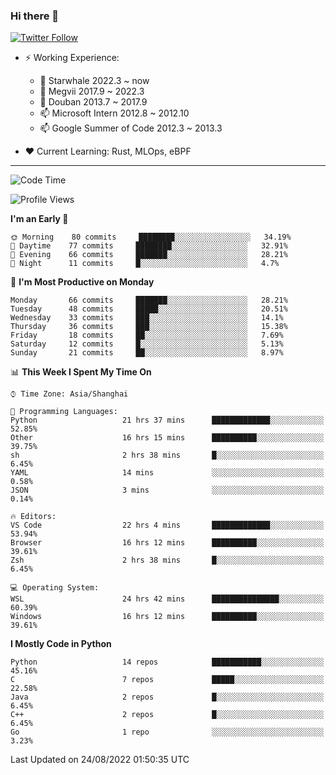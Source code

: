 ### Hi there 👋

[![Twitter Follow](https://img.shields.io/twitter/follow/tianweidut?style=social)](https://twitter.com/tianweidut)

- ⚡ Working Experience:
  - 🔭 Starwhale 2022.3 ~ now
  - 🌱 Megvii 2017.9 ~ 2022.3
  - 🌱 Douban 2013.7 ~ 2017.9
  - 📫 Microsoft Intern 2012.8 ~ 2012.10
  - 📫 Google Summer of Code 2012.3 ~ 2013.3

- ❤️ Current Learning: Rust, MLOps, eBPF

---
<!--START_SECTION:waka-->
![Code Time](http://img.shields.io/badge/Code%20Time-2%2C860%20hrs%2055%20mins-blue)

![Profile Views](http://img.shields.io/badge/Profile%20Views-0-blue)

**I'm an Early 🐤** 

```text
🌞 Morning    80 commits     ████████░░░░░░░░░░░░░░░░░   34.19% 
🌆 Daytime    77 commits     ████████░░░░░░░░░░░░░░░░░   32.91% 
🌃 Evening    66 commits     ███████░░░░░░░░░░░░░░░░░░   28.21% 
🌙 Night      11 commits     █░░░░░░░░░░░░░░░░░░░░░░░░   4.7%

```
📅 **I'm Most Productive on Monday** 

```text
Monday       66 commits     ███████░░░░░░░░░░░░░░░░░░   28.21% 
Tuesday      48 commits     █████░░░░░░░░░░░░░░░░░░░░   20.51% 
Wednesday    33 commits     ███░░░░░░░░░░░░░░░░░░░░░░   14.1% 
Thursday     36 commits     ███░░░░░░░░░░░░░░░░░░░░░░   15.38% 
Friday       18 commits     ██░░░░░░░░░░░░░░░░░░░░░░░   7.69% 
Saturday     12 commits     █░░░░░░░░░░░░░░░░░░░░░░░░   5.13% 
Sunday       21 commits     ██░░░░░░░░░░░░░░░░░░░░░░░   8.97%

```


📊 **This Week I Spent My Time On** 

```text
⌚︎ Time Zone: Asia/Shanghai

💬 Programming Languages: 
Python                   21 hrs 37 mins      █████████████░░░░░░░░░░░░   52.85% 
Other                    16 hrs 15 mins      ██████████░░░░░░░░░░░░░░░   39.75% 
sh                       2 hrs 38 mins       █░░░░░░░░░░░░░░░░░░░░░░░░   6.45% 
YAML                     14 mins             ░░░░░░░░░░░░░░░░░░░░░░░░░   0.58% 
JSON                     3 mins              ░░░░░░░░░░░░░░░░░░░░░░░░░   0.14%

🔥 Editors: 
VS Code                  22 hrs 4 mins       █████████████░░░░░░░░░░░░   53.94% 
Browser                  16 hrs 12 mins      ██████████░░░░░░░░░░░░░░░   39.61% 
Zsh                      2 hrs 38 mins       █░░░░░░░░░░░░░░░░░░░░░░░░   6.45%

💻 Operating System: 
WSL                      24 hrs 42 mins      ███████████████░░░░░░░░░░   60.39% 
Windows                  16 hrs 12 mins      ██████████░░░░░░░░░░░░░░░   39.61%

```

**I Mostly Code in Python** 

```text
Python                   14 repos            ███████████░░░░░░░░░░░░░░   45.16% 
C                        7 repos             █████░░░░░░░░░░░░░░░░░░░░   22.58% 
Java                     2 repos             █░░░░░░░░░░░░░░░░░░░░░░░░   6.45% 
C++                      2 repos             █░░░░░░░░░░░░░░░░░░░░░░░░   6.45% 
Go                       1 repo              ░░░░░░░░░░░░░░░░░░░░░░░░░   3.23%

```



 Last Updated on 24/08/2022 01:50:35 UTC
<!--END_SECTION:waka-->